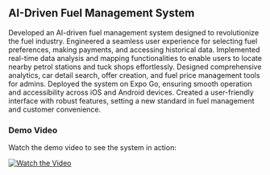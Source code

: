 ## AI-Driven Fuel Management System

Developed an AI-driven fuel management system designed to revolutionize the fuel industry. Engineered a seamless user experience for selecting fuel preferences, making payments, and accessing historical data. Implemented real-time data analysis and mapping functionalities to enable users to locate nearby petrol stations and tuck shops effortlessly. Designed comprehensive analytics, car detail search, offer creation, and fuel price management tools for admins. Deployed the system on Expo Go, ensuring smooth operation and accessibility across iOS and Android devices. Created a user-friendly interface with robust features, setting a new standard in fuel management and customer convenience.

### Demo Video

Watch the demo video to see the system in action:

[![Watch the Video](https://img.youtube.com/vi/uhGLqvBuRlM/0.jpg)](https://youtu.be/uhGLqvBuRlM?feature=shared)
